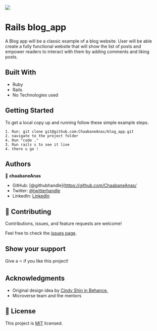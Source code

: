 ![](https://img.shields.io/badge/Microverse-blueviolet)

# Rails blog_app

A Blog app will be a classic example of a blog website. User will be able create a fully functional website that will show the list of posts and empower readers to interact with them by adding comments and liking posts.

## Built With

- Ruby
- Rails
- No Technologies used


## Getting Started


To get a local copy up and running follow these simple example steps.

```
1. Run: git clone git@github.com:ChaabaneAnas/blog_app.git
2. navigate to the project folder
4. Run "code ." 
3. Run rails s to see it live
4. there u go !
```

## Authors

👤 **chaabaneAnas**

- GitHub: [@githubhandle](https://github.com/ChaabaneAnas/
- Twitter: [@twitterhandle](https://twitter.com/twitterhandle)
- LinkedIn: [LinkedIn](https://linkedin.com/in/linkedinhandle)

## 🤝 Contributing

Contributions, issues, and feature requests are welcome!

Feel free to check the [issues page](https://github.com/ChaabaneAnas/Capstone-Project/issues).

## Show your support

Give a ⭐️ if you like this project!

## Acknowledgments

- Original design idea by [Cindy Shin in Behance.](https://www.behance.net/gallery/29845175/CC-Global-Summit-2015)
- Microverse team and the mentors

## 📝 License

This project is [MIT](./MIT.md) licensed.
